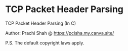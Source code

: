 # TCP Packet Header Parsing
TCP Packet Header Parsing (In C)

Author: Prachi Shah @ https://pcisha.my.canva.site/

P.S. The default copyright laws apply.
